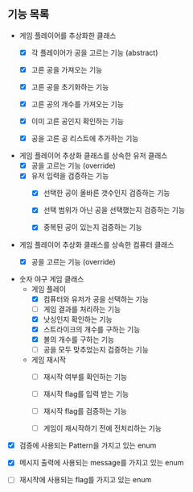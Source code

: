 ## 기능 목록

- 게임 플레이어를 추상화한 클래스
    - [x] 각 플레이어가 공을 고르는 기능 (abstract)
    - [x] 고른 공을 가져오는 기능
    - [x] 고른 공을 초기화하는 기능
    - [x] 고른 공의 개수를 가져오는 기능
    - [x] 이미 고른 공인지 확인하는 기능
    - [x] 공을 고른 공 리스트에 추가하는 기능


- 게임 플레이어 추상화 클래스를 상속한 유저 클래스
    - [x] 공을 고르는 기능 (override)
    - [x] 유저 입력을 검증하는 기능
        - [x] 선택한 공이 올바른 갯수인지 검증하는 기능
        - [x] 선택 범위가 아닌 공을 선택했는지 검증하는 기능
        - [x] 중복된 공이 있는지 검증하는 기능


- 게임 플레이어 추상화 클래스를 상속한 컴퓨터 클래스
    - [x] 공을 고르는 기능 (override)


- 숫자 야구 게임 클래스
    - 게임 플레이
        - [x] 컴퓨터와 유저가 공을 선택하는 기능
        - [ ] 게임 결과를 처리하는 기능
        - [x] 낫싱인지 확인하는 기능
        - [x] 스트라이크의 개수를 구하는 기능
        - [x] 볼의 개수를 구하는 기능
        - [ ] 공을 모두 맞추었는지 검증하는 기능

    - 게임 재시작
        - [ ] 재시작 여부를 확인하는 기능
        - [ ] 재시작 flag를 입력 받는 기능
        - [ ] 재시작 flag를 검증하는 기능
        - [ ] 게임이 재시작하기 전에 전처리하는 기능


- [x] 검증에 사용되는 Pattern을 가지고 있는 enum


- [x] 메시지 출력에 사용되는 message를 가지고 있는 enum


- [ ] 재시작에 사용되는 flag를 가지고 있는 enum